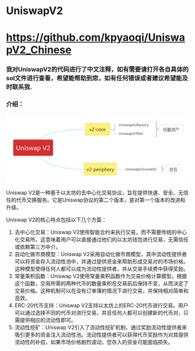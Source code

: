 # UniswapV2
# https://github.com/kpyaoqi/UniswapV2_Chinese

### **我对UniswapV2的代码进行了中文注释，如有需要请打开各自具体的sol文件进行查看，希望能帮助到您，如有任何错误或者建议希望能及时联系我**.

### 介绍：

![image-20230524155033168](Encephalogram.png) 



Uniswap V2是一种基于以太坊的去中心化交易协议，旨在提供快速、安全、无信任的代币交换服务。它是Uniswap协议的第二个版本，是对第一个版本的改进和升级。

Uniswap V2的核心特点包括以下几个方面：

1. 去中心化交易：Uniswap V2使用智能合约来执行交易，而不需要传统的中心化交易所。这意味着用户可以直接通过他们的以太坊钱包进行交易，无需信任或依赖第三方中介。
2. 自动化做市商模型：Uniswap V2采用自动化做市商模型，其中流动性提供者可以将资金存入流动性池中，并通过提供资金来帮助形成交易对的市场价格。这种模型使得任何人都可以成为流动性提供者，并从交易手续费中获得奖励。
3. 常量乘积函数：Uniswap V2使用常量乘积函数作为交易价格计算模型。根据这个函数，交易所需的两种代币的数量乘积在交易前后保持不变，从而决定了交易价格。这种机制可以在没有订单簿的情况下进行交易，并保持相对简单和高效。
4. ERC-20代币支持：Uniswap V2支持以太坊上的ERC-20代币进行交易。用户可以通过选择不同的代币对进行交易，并且任何人都可以创建新的代币对，只需提供相应的流动性即可。
5. 流动性挖矿：Uniswap V2引入了流动性挖矿机制，通过奖励流动性提供者来吸引更多的资金注入流动性池。流动性提供者可以获得代币奖励作为对其提供流动性的补偿，如果市场价格剧烈波动，您存入的资金可能面临损失。



